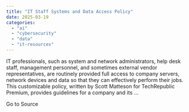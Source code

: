 ```yaml
---
title: "IT Staff Systems and Data Access Policy"
date: 2025-03-19
categories: 
  - "ai"
  - "cybersecurity"
  - "data"
  - "it-resources"
---
```


IT professionals, such as system and network administrators, help desk staff, management personnel, and sometimes external vendor representatives, are routinely provided full access to company servers, network devices and data so that they can effectively perform their jobs. This customizable policy, written by Scott Matteson for TechRepublic Premium, provides guidelines for a company and its ...

Go to Source
